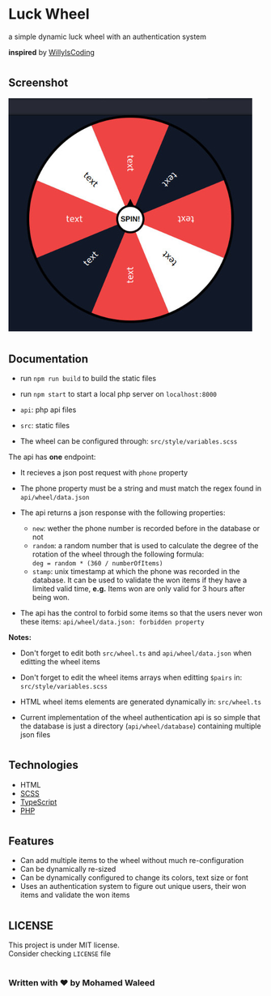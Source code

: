 # Luck Wheel

a simple dynamic luck wheel with an authentication system

**inspired** by [WillyIsCoding](https://codepen.io/WillyIsCoding/pen/KBMRVL)

#

## Screenshot

![Luck Wheel Screenshot](/README/wheel.jpeg)

#

## Documentation

- run `npm run build` to build the static files
- run `npm start` to start a local php server on `localhost:8000`

- `api`: php api files
- `src`: static files

- The wheel can be configured through: `src/style/variables.scss`

The api has **one** endpoint:

- It recieves a json post request with `phone` property
- The phone property must be a string and must match the regex found in `api/wheel/data.json`

- The api returns a json response with the following properties:
  - `new`: wether the phone number is recorded before in the database or not
  - `random`: a random number that is used to calculate the degree of the rotation of the wheel through the following formula:  
    `deg = random * (360 / numberOfItems)`
  - `stamp`: unix timestamp at which the phone was recorded in the database. It can be used to validate the won items if they have a limited valid time, **e.g.** Items won are only valid for 3 hours after being won.
- The api has the control to forbid some items so that the users never won these items: `api/wheel/data.json: forbidden property`

**Notes:**

- Don't forget to edit both `src/wheel.ts` and `api/wheel/data.json` when editting the wheel items
- Don't forget to edit the wheel items arrays when editting `$pairs` in: `src/style/variables.scss`

- HTML wheel items elements are generated dynamically in: `src/wheel.ts`

- Current implementation of the wheel authentication api is so simple that the database is just a directory (`api/wheel/database`) containing multiple json files

#

## Technologies

- HTML
- [SCSS](https://sass-lang.com/)
- [TypeScript](https://www.typescriptlang.org/)
- [PHP](https://www.php.net/)

#

## Features

- Can add multiple items to the wheel without much re-configuration
- Can be dynamically re-sized
- Can be dynamically configured to change its colors, text size or font
- Uses an authentication system to figure out unique users, their won items and validate the won items

#

## LICENSE

This project is under MIT license.  
Consider checking `LICENSE` file

#

### Written with :heart: by Mohamed Waleed
